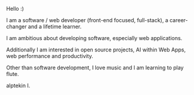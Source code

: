 Hello :)

I am a software / web developer (front-end focused, full-stack), a career-changer and a lifetime learner.

I am ambitious about developing software, especially web applications. 

Additionally I am interested in open source projects, AI within Web Apps, web performance and productivity.

Other than software development, I love music and I am learning to play flute.

alptekin I.
  
<!---
aisiklar/aisiklar is a ✨ special ✨ repository because its `README.md` (this file) appears on your GitHub profile.
You can click the Preview link to take a look at your changes.
--->

